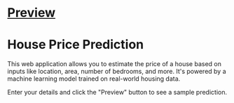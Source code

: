 <!DOCTYPE html>
<html lang="en">
<head>
  <meta charset="UTF-8">
  <meta name="viewport" content="width=device-width, initial-scale=1.0">
   <h1><a href="https://gowtham2401.github.io/House-Price-Predict/">Preview</a></h1>
<body>
  <div class="container">
    <h1>House Price Prediction</h1>
    <p>
      This web application allows you to estimate the price of a house based on inputs like location, area, number of bedrooms, and more. It's powered by a machine learning model trained on real-world housing data.
    </p>
    <p>
      Enter your details and click the "Preview" button to see a sample prediction.
    </p>
  </div>
</body>
</html>

